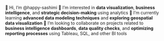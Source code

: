 
👋 Hi, I’m @happy-sashimi
👀 I’m interested in **data visualization**, **business intelligence**, and **strategic decision-making** using analytics
🌱 I’m currently learning **advanced data modeling techniques** and **exploring geospatial data visualization**
💞️ I’m looking to collaborate on projects related to **business intelligence dashboards**, **data quality checks**, and **optimizing reporting processes** using Tableau, SQL, and other BI tools

<!---
happy-sashimi/happy-sashimi is a ✨ special ✨ repository because its `README.md` (this file) appears on your GitHub profile.
You can click the Preview link to take a look at your changes.
--->
